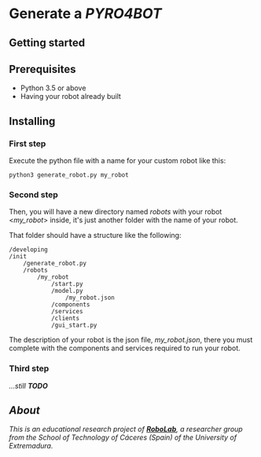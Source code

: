 # Generate a _PYRO4BOT_

## Getting started



## Prerequisites
* Python 3.5 or above
* Having your robot already built

## Installing

### First step
Execute the python file with a name for your custom robot like this:
```
python3 generate_robot.py my_robot
```

### Second step
Then, you will have a new directory named _*robots*_ with your robot <_my_robot_> inside, it's just
another folder with the name of your robot.

That folder should have a structure like the following:
```
/developing
/init
    /generate_robot.py
    /robots
        /my_robot
            /start.py
            /model.py
                /my_robot.json
            /components
            /services
            /clients
            /gui_start.py
```

The description of your robot is the json file, _my_robot.json_, there you must complete with the 
components and services required to run your robot.

### Third step

 _...still **TODO**_

<!-- Template for the Readme.me

## Getting Started

These instructions will get you a copy of the project up and running on your local machine for development and testing purposes. See deployment for notes on how to deploy the project on a live system.

### Prerequisites

What things you need to install the software and how to install them

* Raspberry Pi (any model)
* Raspbian OS or similar OS compatible
* ...


```
Give examples
```


### Installing

A step by step series of examples that tell you how to get a development env running

Say what the step will be

```
Give the example
```

And repeat

```
until finished
```

End with an example of getting some data out of the system or using it for a little demo



## Running the tests

Explain how to run the automated tests for this system

### Break down into end to end tests

Explain what these tests test and why

```
Give an example
```

### And coding style tests

Explain what these tests test and why

```
Give an example
```


## Deployment

Add additional notes about how to deploy this on a live system


## Built With

* Python 3.5
* Pyro 4
* Raspbian OS (version...
* ...


<!-- 
* [Dropwizard](http://www.dropwizard.io/1.0.2/docs/) - The web framework used
* [Maven](https://maven.apache.org/) - Dependency Management
* [ROME](https://rometools.github.io/rome/) - Used to generate RSS Feeds
 -->
 
 <!-- 
## Contributing

Please read [CONTRIBUTING.md](https://gist.github.com/PurpleBooth/b24679402957c63ec426) for details on our code of
 conduct, and the process for submitting pull requests to us.

## Versioning

We use [SemVer](http://semver.org/) for versioning. For the versions available, see the
 [tags on this repository](https://github.com/your/project/tags). 

## Authors

* **Billie Thompson** - *Initial work* - [PurpleBooth](https://github.com/PurpleBooth)

See also the list of [contributors](https://github.com/your/project/contributors) who participated in this project.

## License

This project is licensed under the MIT License - see the [LICENSE.md](LICENSE.md) file for details

## Acknowledgments

* Hat tip to anyone whose code was used
* Inspiration
* etc
 
 -->



## _About_

_This is an educational research project of [**RoboLab**](https://robolab.unex.es/), a researcher group from the School 
of Technology of Cáceres (Spain) of the University of Extremadura._
